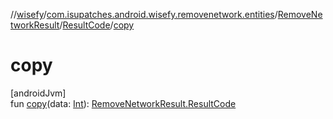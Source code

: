 //[wisefy](../../../../index.md)/[com.isupatches.android.wisefy.removenetwork.entities](../../index.md)/[RemoveNetworkResult](../index.md)/[ResultCode](index.md)/[copy](copy.md)

# copy

[androidJvm]\
fun [copy](copy.md)(data: [Int](https://kotlinlang.org/api/latest/jvm/stdlib/kotlin/-int/index.html)): [RemoveNetworkResult.ResultCode](index.md)
